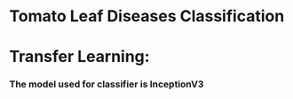 # Tomato Leaf Diseases Classification

# Transfer Learning:
 <h3>The model used for classifier is InceptionV3 </h3>
